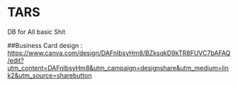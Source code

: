 # TARS
DB for All basic Shit

##Business Card design : https://www.canva.com/design/DAFnIbsyHm8/BZksqkD9kTR8FUVC7bAFAQ/edit?utm_content=DAFnIbsyHm8&utm_campaign=designshare&utm_medium=link2&utm_source=sharebutton
